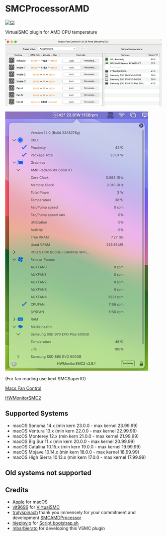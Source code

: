 # SMCProcessorAMD
[![CI](https://github.com/Lorys89/SMCProcessorAMD/actions/workflows/main.yml/badge.svg)](https://github.com/Lorys89/SMCProcessorAMD/actions/workflows/main.yml)

VirtualSMC plugin for AMD CPU temperature

![app-read-temp](./Images/app-read.png)

![app-read-temp1](./Images/app-read2.png)

(For fan reading use kext SMCSuperIO)

[Macs Fan Control](https://github.com/crystalidea/macs-fan-control/releases)

[HWMonitorSMC2](https://github.com/CloverHackyColor/HWMonitorSMC2/releases)


## Supported Systems
- macOS Sonoma 14.x (min kern 23.0.0 - max kernel 23.99.99)
- macOS Ventura 13.x (min kern 22.0.0 - max kernel 22.99.99)
- macOS Monterey 12.x (min kern 21.0.0 - max kernel 21.99.99)
- macOS Big Sur  11.x (min kern 20.0.0 - max kernel 20.99.99)
- macOS Catalina  10.15.x (min kern 19.0.0 - max kernel 19.99.99)
- macOS Mojave  10.14.x (min kern 18.0.0 - max kernel 18.99.99)
- macOS High Sierra  10.13.x (min kern 17.0.0 - max kernel 17.99.99) 

## Old systems not supported

## Credits
- [Apple](https://www.apple.com) for macOS
- [vit9696](https://github.com/vit9696) for [VirtualSMC](https://github.com/acidanthera/VirtualSMC)
- [trulyspinach](https://github.com/trulyspinach) thank you immensely for your commitment and development
 [SMCAMDProcessor](https://github.com/trulyspinach/SMCAMDProcessor)
- [hieplpvip](https://github.com/hieplpvip) for [Script bootstrap.sh](https://github.com/hieplpvip/AsusSMC/blob/master/Scripts/bootstrap.sh)
- [mbarbierato](https://github.com/mbarbierato) for developing this VSMC plugin
